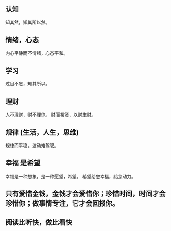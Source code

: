 ## 认知
知其然，知其所以然。

## 情绪，心态
内心平静而不情绪，心态平和。

## 学习
过目不忘，知其所以。

## 理财
人不理财，财不理你。 财而投资，以财生财。

## 规律 (生活，人生，思维)
规律而平稳，波动难驾驭。

## 幸福 是希望 
幸福是一种想象，是一种愿望，希望。
希望给您幸福，给您动力。

## 只有爱惜金钱，金钱才会爱惜你；珍惜时间，时间才会珍惜你；做事情专注，它才会回报你。
## 阅读比听快，做比看快
